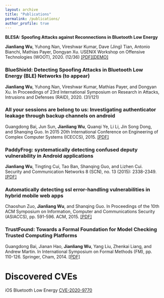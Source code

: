 ```yaml
---
layout: archive
title: "Publications"
permalink: /publications/
author_profile: true
---
```

**BLESA: Spoofing Attacks against Reconnections in Bluetooth Low Energy**

**Jianliang Wu**, Yuhong Nan, Vireshwar Kumar, Dave (Jing) Tian, Antonio Bianchi, Mathias Payer, Dongyan Xu. USENIX Workshop on Offensive Technologies (WOOT), 2020. (12/36)
[[PDF]](https://github.com/allenjlw/allenjlw.github.io/blob/master/pdfpapers/blesa.pdf)[[DEMO]](https://allenjlw.github.io/portfolio/blesa_demo/)

### BlueShield: Detecting Spoofing Attacks in Bluetooth Low Energy (BLE) Networks (to appear)
**Jianliang Wu**, Yuhong Nan, Vireshwar Kumar, Mathias Payer, and Dongyan Xu. In Proceedings of 23rd International Symposium on Research in Attacks, Intrusions and Defenses (RAID), 2020. (31/121)

### All your sessions are belong to us: Investigating authenticator leakage through backup channels on android
Guangdong Bai, Jun Sun, **Jianliang Wu**, Quanqi Ye, Li Li, Jin Song Dong, and Shanqing Guo. In 2015 20th International Conference on Engineering of Complex Computer Systems (ICECCS), 2015.
[[PDF]](https://ieeexplore.ieee.org/abstract/document/7384230)

### PaddyFrog: systematically detecting confused deputy vulnerability in Android applications
**Jianliang Wu**, Tingting Cui, Tao Ban, Shanqing Guo, and Lizhen Cui. Security and Communication Networks 8 (SCN), no. 13 (2015): 2338-2349.
[[PDF]]((https://onlinelibrary.wiley.com/doi/full/10.1002/sec.1179))

### Automatically detecting ssl error-handling vulnerabilities in hybrid mobile web apps
Chaoshun Zuo, **Jianliang Wu**, and Shanqing Guo. In Proceedings of the 10th ACM Symposium on Information, Computer and Communications Security (ASIACCS), pp. 591-596. ACM, 2015.
[[PDF]](https://dl.acm.org/citation.cfm?id=2714583)

### TrustFound: Towards a Formal Foundation for Model Checking Trusted Computing Platforms
Guangdong Bai, Jianan Hao, **Jianliang Wu**, Yang Liu, Zhenkai Liang, and Andrew Martin. In International Symposium on Formal Methods (FM), pp. 110-126. Springer, Cham, 2014.
[[PDF]](https://link.springer.com/chapter/10.1007/978-3-319-06410-9_8)

# Discovered CVEs
iOS Bluetooth Low Energy [CVE-2020-9770](https://support.apple.com/en-us/HT211102)
